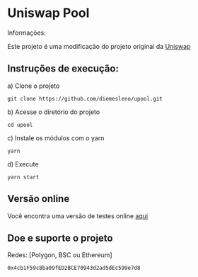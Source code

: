 # Uniswap Pool

Informações:

Este projeto é uma modificação do projeto original da [Uniswap](https://github.com/Uniswap/v3-info)

## Instruções de execução:


a) Clone o projeto
  ```
  git clone https://github.com/diemesleno/upool.git
  ```
b) Acesse o diretório do projeto
  ```
  cd upool
  ```
c) Instale os módulos com o yarn
  ```
  yarn
  ```
d) Execute
  ```
  yarn start
  ```
## Versão online

Você encontra uma versão de testes online [aqui](https://pools.orangehat.wtf)

## Doe e suporte o projeto

Redes: [Polygon, BSC ou Ethereum]
```
0x4cb1F59c8ba09fED2BCE70943d2ad5dEc599e7d8
```
